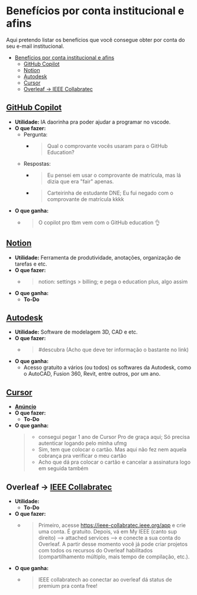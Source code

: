 # Benefícios por conta institucional e afins

Aqui pretendo listar os benefícios que você consegue obter por conta do seu e-mail institucional.

- [Benefícios por conta institucional e afins](#benefícios-por-conta-institucional-e-afins)
  - [GitHub Copilot](#github-copilot)
  - [Notion](#notion)
  - [Autodesk](#autodesk)
  - [Cursor](#cursor)
  - [Overleaf -\> IEEE Collabratec](#overleaf---ieee-collabratec)

## [GitHub Copilot](https://education.github.com/pack)

- **Utilidade:** IA daorinha pra poder ajudar a programar no vscode.
- **O que fazer:**
  - Pergunta:
    - > Qual o comprovante vocês usaram para o GitHub Education?
  - Respostas:
    - > Eu pensei em usar o comprovante de matrícula, mas lá dizia que era "fair" apenas.
    - > Carteirinha de estudante DNE; Eu fui negado com o comprovante de matrícula kkkk
- **O que ganha:**
  - > O copilot pro tbm vem com o GitHub education 👌

## [Notion](https://www.notion.com/pt/product/notion-for-education)

- **Utilidade:** Ferramenta de produtividade, anotações, organização de tarefas e etc.
- **O que fazer:**
  - > notion: settings > billing; e pega o education plus, algo assim
- **O que ganha:**
  - **To-Do**

## [Autodesk](https://www.autodesk.com/br/support/account/education/onboarding/students-guide)

- **Utilidade:** Software de modelagem 3D, CAD e etc.
- **O que fazer:**
  - > #descubra (Acho que deve ter informação o bastante no link)
- **O que ganha:**
  - Acesso gratuito a vários (ou todos) os softwares da Autodesk, como o AutoCAD, Fusion 360, Revit, entre outros, por um ano.

## [Cursor](https://www.cursor.com/students)

- [**Anúncio**](https://x.com/cursor_ai/status/1919846420234031146)
- **O que fazer:**
  - **To-Do**
- **O que ganha:**
  > - consegui pegar 1 ano de Cursor Pro de graça aqui; Só precisa autenticar logando pelo minha ufmg
  > - Sim, tem que colocar o cartão. Mas aqui não fez nem aquela cobrança pra verificar o meu cartão
  > - Acho que dá pra colocar o cartão e cancelar a assinatura logo em seguida também

## Overleaf -> [IEEE Collabratec](https://ieee-collabratec.ieee.org/)

- **Utilidade:**
  - **To-Do**
- **O que fazer:**
  - > Primeiro, acesse <https://ieee-collabratec.ieee.org/app> e crie uma conta. É gratuito. Depois, vá em My IEEE (canto sup direito) –> attached services –> e conecte a sua conta do Overleaf. A partir desse momento você já pode criar projetos com todos os recursos do Overleaf habilitados (compartilhamento múltiplo, mais tempo de compilação, etc.).
- **O que ganha:**
  - > IEEE collabratech ao conectar ao overleaf dá status de premium pra conta free!
